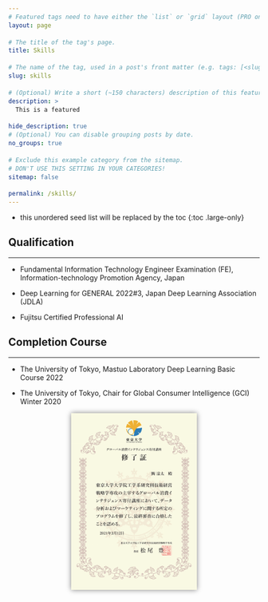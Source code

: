```yaml
---
# Featured tags need to have either the `list` or `grid` layout (PRO only).
layout: page

# The title of the tag's page.
title: Skills

# The name of the tag, used in a post's front matter (e.g. tags: [<slug>]).
slug: skills

# (Optional) Write a short (~150 characters) description of this featured tag.
description: >
  This is a featured 

hide_description: true
# (Optional) You can disable grouping posts by date.
no_groups: true

# Exclude this example category from the sitemap.
# DON'T USE THIS SETTING IN YOUR CATEGORIES!
sitemap: false

permalink: /skills/
---
```


* this unordered seed list will be replaced by the toc 
{:toc .large-only}

## Qualification
----------------------------------------------------------------
* Fundamental Information Technology Engineer Examination (FE), Information-technology Promotion Agency, Japan

* Deep Learning for GENERAL 2022#3, Japan Deep Learning Association (JDLA)

* Fujitsu Certified Professional AI


## Completion Course
----------------------------------------------------------------
* The University of Tokyo, Mastuo Laboratory Deep Learning Basic Course 2022

* The University of Tokyo, Chair for Global Consumer Intelligence (GCI) Winter 2020
<img src="img/2020_GCI.png" width="50%" style="display: block; margin: 15px auto 15px auto; box-shadow: 0 0 10px gray;">

<!--
## Coding
----------------------------------------------------------------
<img src="https://img.shields.io/badge/Python-FFD43B?style=for-the-badge&logo=python&logoColor=blue" />
-->